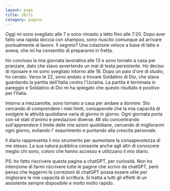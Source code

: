 ```yaml
--- 
layout: page
title: 20/11
category: pagina
---
```


Oggi mi sono svegliato alle 7 e sono rimasto a letto fino alle 7:20. Dopo aver 
fatto una rapida doccia con shampoo, sono riuscito comunque ad arrivare 
puntualmente al lavoro. Il segreto? Una colazione veloce a base di latte e 
avena, che mi ha consentito di prepararmi in fretta.

Ho concluso la mia giornata lavorativa alle 13 e sono tornato a casa per 
pranzare, dato che stavo avvertendo un mal di testa persistente. Ho deciso di 
riposare e mi sono svegliato intorno alle 18. Dopo un paio d'ore di studio, ho 
cenato. Verso le 22, sono andato a trovare Soldatino di Dio, che stava 
guardando la partita dell'Italia contro l'Ucraina. La partita è terminata in 
pareggio e Soldatino di Dio mi ha spiegato che questo risultato è positivo per 
l'Italia.

Intorno a mezzanotte, sono tornato a casa per andare a dormire. Sto cercando 
di comprendere i miei limiti, consapevole che la mia capacità di svolgere le 
attività quotidiane varia di giorno in giorno. Ogni giornata porta con sé stati 
d'animo e prestazioni diverse. Mi sto concentrando sull'apprendere il limite 
delle mie azioni quotidiane, cercando di migliorarmi ogni giorno, evitando l'
esaurimento e puntando alla crescita personale.

Il diario rappresenta il mio strumento per aumentare la consapevolezza di me 
stesso. La sua natura pubblica consente anche agli altri di conoscere meglio 
chi sono, coloro che hanno accesso e utilizzano il mio diario.

PS: ho fatto riscrivere questa pagina a chatGPT, per curiosità. Non ho
intenzione di farmi riscrivere tutte le pagine che scrivo da chatGPT, però penso
che leggermi le correzioni di chatGPT possa essere utile per migliorare le mie
capacità di scrittura. Si tratta a tutti gli effetti di un assistente sempre
disposibile e molto molto rapido.
